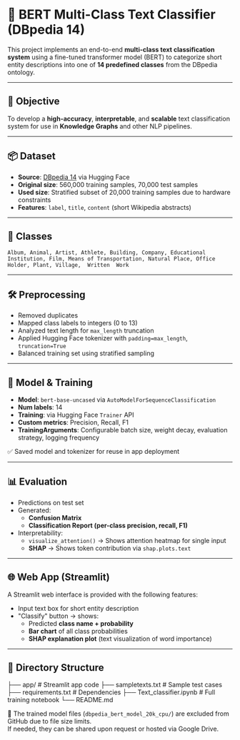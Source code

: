 # 🧠 BERT Multi-Class Text Classifier (DBpedia 14)

This project implements an end-to-end **multi-class text classification system** using a fine-tuned transformer model (BERT) to categorize short entity descriptions into one of **14 predefined classes** from the DBpedia ontology.

---

## 🎯 Objective

To develop a **high-accuracy**, **interpretable**, and **scalable** text classification system for use in **Knowledge Graphs** and other NLP pipelines.

---

## 📦 Dataset

- **Source**: [DBpedia 14](https://huggingface.co/datasets/dbpedia_14) via Hugging Face  
- **Original size**: 560,000 training samples, 70,000 test samples  
- **Used size**: Stratified subset of 20,000 training samples due to hardware constraints  
- **Features**: `label`, `title`, `content` (short Wikipedia abstracts)

---

## 📁 Classes

`Album, Animal, Artist, Athlete, Building, Company, Educational Institution, Film, Means of Transportation, Natural Place, Office Holder, Plant, Village, 
Written  Work`

---

## 🛠️ Preprocessing

- Removed duplicates  
- Mapped class labels to integers (0 to 13)  
- Analyzed text length for `max_length` truncation  
- Applied Hugging Face tokenizer with `padding=max_length`, `truncation=True`  
- Balanced training set using stratified sampling  

---

## 🧠 Model & Training

- **Model**: `bert-base-uncased` via `AutoModelForSequenceClassification`  
- **Num labels**: 14  
- **Training**: via Hugging Face `Trainer` API  
- **Custom metrics**: Precision, Recall, F1  
- **TrainingArguments**: Configurable batch size, weight decay, evaluation strategy, logging frequency

✅ Saved model and tokenizer for reuse in app deployment

---

## 📊 Evaluation

- Predictions on test set
- Generated:
  - **Confusion Matrix**
  - **Classification Report (per-class precision, recall, F1)**
- Interpretability:
  - `visualize_attention()` → Shows attention heatmap for single input
  - **SHAP** → Shows token contribution via `shap.plots.text`

---

## 🌐 Web App (Streamlit)

A Streamlit web interface is provided with the following features:

- Input text box for short entity description  
- "Classify" button → shows:
  - Predicted **class name + probability**
  - **Bar chart** of all class probabilities
  - **SHAP explanation plot** (text visualization of word importance)

---

## 📁 Directory Structure

├── app/ # Streamlit app code
├── sampletexts.txt # Sample test cases
├── requirements.txt # Dependencies
├── Text_classifier.ipynb # Full training notebook
└── README.md

📁 The trained model files (`dbpedia_bert_model_20k_cpu/`) are excluded from GitHub due to file size limits.  
If needed, they can be shared upon request or hosted via Google Drive.

